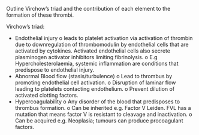 
Outline Virchow’s triad and the contribution of each element to the formation of these
thrombi.

Virchow’s triad:
- Endothelial injury
o leads to platelet activation via activation of thrombin due to downregulation of thrombomodulin by endothelial cells that are activated by cytokines.
Activated endothelial cells also secrete plasminogen activator inhibitors limiting fibrinolysis.
o E.g Hypercholesterolaemia, systemic inflammation are conditions that predispose to endothelial injury.
- Abnormal Blood flow (stasis/turbulence)
o Lead to thrombus by promoting endothelial cell activation.
o Disruption of laminar flow leading to platelets contacting endothelium.
o Prevent dilution of activated clotting factors.
- Hypercoagulability
o Any disorder of the blood that predisposes to thrombus formation.
o Can be inherited e.g. Factor V Leiden. FVL has a mutation that means factor V is resistant to cleavage and inactivation.
o Can be acquired e.g. Neoplasia; tumours can produce procoagulant factors.